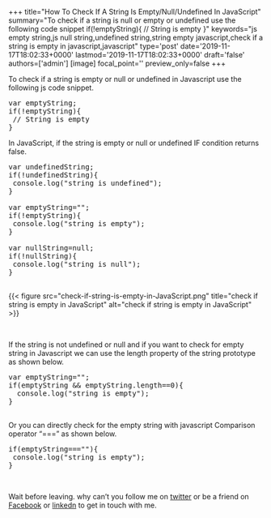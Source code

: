+++
title="How To Check If A String Is Empty/Null/Undefined In JavaScript"
summary="To check if a string is null or empty or undefined use the following code snippet if(!emptyString){ // String is empty }"
keywords="js empty string,js null string,undefined string,string empty javascript,check if a string is empty in javascript,javascript"
type='post'
date='2019-11-17T18:02:33+0000'
lastmod='2019-11-17T18:02:33+0000'
draft='false'
authors=['admin']
[image]
focal_point=''
preview_only=false
+++


To check if a string is empty or null or undefined in Javascript use the following js code snippet.

<pre>var emptyString;
if(!emptyString){
 // String is empty
}</pre>

In JavaScript, if the string is empty or null or undefined IF condition returns false.

<pre>var undefinedString;
if(!undefinedString){
 console.log("string is undefined");
}

var emptyString="";
if(!emptyString){
 console.log("string is empty");
}

var nullString=null;
if(!nullString){
 console.log("string is null");
}

</pre>

{{< figure src="check-if-string-is-empty-in-JavaScript.png" title="check if string is empty in JavaScript" alt="check if string is empty in JavaScript" >}}

&nbsp;

If the string is not undefined or null and if you want to check for empty string in Javascript we can use the length property of the string prototype as shown below.

<pre>var emptyString="";
if(emptyString &amp;&amp; emptyString.length==0){
  console.log("string is empty");
}

</pre>

Or you can directly check for the empty string with javascript Comparison operator “===” as shown below.

<pre>if(emptyString===""){
 console.log("string is empty");
}</pre>

&nbsp;

Wait before leaving.
why can’t you follow me on <a href="https://twitter.com/arungudelli" target="_blank" rel="noopener">twitter</a> or be a friend on <a href="https://www.facebook.com/gudelliArun" target="_blank" rel="noopener">Facebook</a> or  <a href="https://www.linkedin.com/in/arungudelli/" target="_blank" rel="noopener">linkedn</a> to get in touch with me.







